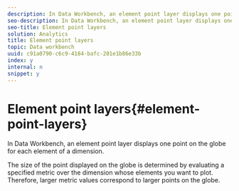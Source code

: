 ```yaml
---
description: In Data Workbench, an element point layer displays one point on the globe for each element of a dimension.
seo-description: In Data Workbench, an element point layer displays one point on the globe for each element of a dimension.
seo-title: Element point layers
solution: Analytics
title: Element point layers
topic: Data workbench
uuid: c91a0790-c6c9-4184-bafc-201e1b86e33b
index: y
internal: n
snippet: y
---
```


# Element point layers{#element-point-layers}

In Data Workbench, an element point layer displays one point on the globe for each element of a dimension.

 The size of the point displayed on the globe is determined by evaluating a specified metric over the dimension whose elements you want to plot. Therefore, larger metric values correspond to larger points on the globe. 

